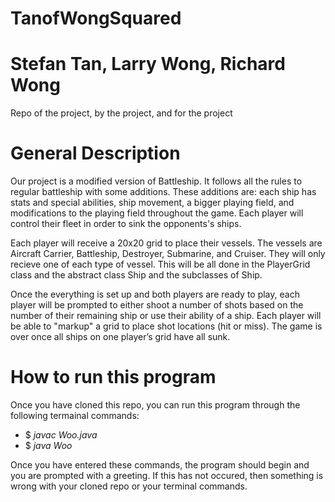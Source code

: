 # TanofWongSquared
# Stefan Tan, Larry Wong, Richard Wong
Repo of the project, by the project, and for the project
# General Description
  Our project is a modified version of Battleship. It follows all the rules to regular battleship with some additions. These additions are: each ship has stats and special abilities, ship movement, a bigger playing field, and modifications to the playing field throughout the game. Each player will control their fleet in order to sink the opponents's ships.
  
  Each player will receive a 20x20 grid to place their vessels. The vessels are Aircraft Carrier, Battleship, Destroyer, Submarine, and Cruiser. They will only recieve one of each type of vessel. This will be all done in the PlayerGrid class and the abstract class Ship and the subclasses of Ship.
  
  Once the everything is set up and both players are ready to play, each player will be prompted to either shoot a number of shots based on the number of their remaining ship or use their ability of a ship. Each player will be able to "markup" a grid to place shot locations (hit or miss). The game is over once all ships on one player’s grid have all sunk.
# How to run this program
Once you have cloned this repo, you can run this program through the following termainal commands:
- $ *javac Woo.java*
- $ *java Woo*

Once you have entered these commands, the program should begin and you are prompted with a greeting. If this has not occured, then something is wrong with your cloned repo or your terminal commands.


